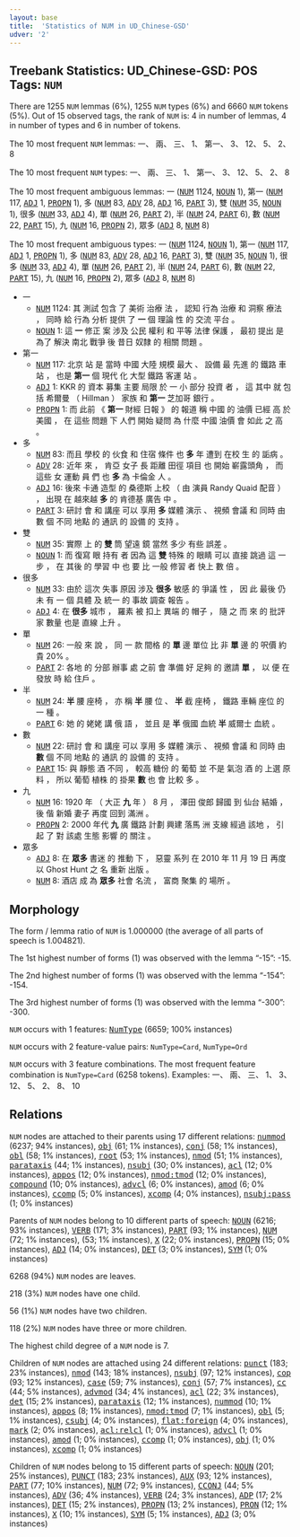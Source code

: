 ```yaml
---
layout: base
title:  'Statistics of NUM in UD_Chinese-GSD'
udver: '2'
---
```


## Treebank Statistics: UD_Chinese-GSD: POS Tags: `NUM`

There are 1255 `NUM` lemmas (6%), 1255 `NUM` types (6%) and 6660 `NUM` tokens (5%).
Out of 15 observed tags, the rank of `NUM` is: 4 in number of lemmas, 4 in number of types and 6 in number of tokens.

The 10 most frequent `NUM` lemmas: 一、 兩、 三、 1、 第一、 3、 12、 5、 2、 8

The 10 most frequent `NUM` types:  一、 兩、 三、 1、 第一、 3、 12、 5、 2、 8

The 10 most frequent ambiguous lemmas: 一 (<tt><a href="zh_gsd-pos-NUM.html">NUM</a></tt> 1124, <tt><a href="zh_gsd-pos-NOUN.html">NOUN</a></tt> 1), 第一 (<tt><a href="zh_gsd-pos-NUM.html">NUM</a></tt> 117, <tt><a href="zh_gsd-pos-ADJ.html">ADJ</a></tt> 1, <tt><a href="zh_gsd-pos-PROPN.html">PROPN</a></tt> 1), 多 (<tt><a href="zh_gsd-pos-NUM.html">NUM</a></tt> 83, <tt><a href="zh_gsd-pos-ADV.html">ADV</a></tt> 28, <tt><a href="zh_gsd-pos-ADJ.html">ADJ</a></tt> 16, <tt><a href="zh_gsd-pos-PART.html">PART</a></tt> 3), 雙 (<tt><a href="zh_gsd-pos-NUM.html">NUM</a></tt> 35, <tt><a href="zh_gsd-pos-NOUN.html">NOUN</a></tt> 1), 很多 (<tt><a href="zh_gsd-pos-NUM.html">NUM</a></tt> 33, <tt><a href="zh_gsd-pos-ADJ.html">ADJ</a></tt> 4), 單 (<tt><a href="zh_gsd-pos-NUM.html">NUM</a></tt> 26, <tt><a href="zh_gsd-pos-PART.html">PART</a></tt> 2), 半 (<tt><a href="zh_gsd-pos-NUM.html">NUM</a></tt> 24, <tt><a href="zh_gsd-pos-PART.html">PART</a></tt> 6), 數 (<tt><a href="zh_gsd-pos-NUM.html">NUM</a></tt> 22, <tt><a href="zh_gsd-pos-PART.html">PART</a></tt> 15), 九 (<tt><a href="zh_gsd-pos-NUM.html">NUM</a></tt> 16, <tt><a href="zh_gsd-pos-PROPN.html">PROPN</a></tt> 2), 眾多 (<tt><a href="zh_gsd-pos-ADJ.html">ADJ</a></tt> 8, <tt><a href="zh_gsd-pos-NUM.html">NUM</a></tt> 8)

The 10 most frequent ambiguous types:  一 (<tt><a href="zh_gsd-pos-NUM.html">NUM</a></tt> 1124, <tt><a href="zh_gsd-pos-NOUN.html">NOUN</a></tt> 1), 第一 (<tt><a href="zh_gsd-pos-NUM.html">NUM</a></tt> 117, <tt><a href="zh_gsd-pos-ADJ.html">ADJ</a></tt> 1, <tt><a href="zh_gsd-pos-PROPN.html">PROPN</a></tt> 1), 多 (<tt><a href="zh_gsd-pos-NUM.html">NUM</a></tt> 83, <tt><a href="zh_gsd-pos-ADV.html">ADV</a></tt> 28, <tt><a href="zh_gsd-pos-ADJ.html">ADJ</a></tt> 16, <tt><a href="zh_gsd-pos-PART.html">PART</a></tt> 3), 雙 (<tt><a href="zh_gsd-pos-NUM.html">NUM</a></tt> 35, <tt><a href="zh_gsd-pos-NOUN.html">NOUN</a></tt> 1), 很多 (<tt><a href="zh_gsd-pos-NUM.html">NUM</a></tt> 33, <tt><a href="zh_gsd-pos-ADJ.html">ADJ</a></tt> 4), 單 (<tt><a href="zh_gsd-pos-NUM.html">NUM</a></tt> 26, <tt><a href="zh_gsd-pos-PART.html">PART</a></tt> 2), 半 (<tt><a href="zh_gsd-pos-NUM.html">NUM</a></tt> 24, <tt><a href="zh_gsd-pos-PART.html">PART</a></tt> 6), 數 (<tt><a href="zh_gsd-pos-NUM.html">NUM</a></tt> 22, <tt><a href="zh_gsd-pos-PART.html">PART</a></tt> 15), 九 (<tt><a href="zh_gsd-pos-NUM.html">NUM</a></tt> 16, <tt><a href="zh_gsd-pos-PROPN.html">PROPN</a></tt> 2), 眾多 (<tt><a href="zh_gsd-pos-ADJ.html">ADJ</a></tt> 8, <tt><a href="zh_gsd-pos-NUM.html">NUM</a></tt> 8)


* 一
  * <tt><a href="zh_gsd-pos-NUM.html">NUM</a></tt> 1124: 其 測試 包含 了 美術 治療 法 ， 認知 行為 治療 和 洞察 療法 ， 同時 給 行為 分析 提供 了 <b>一</b> 個 理論 性 的 交流 平台 。
  * <tt><a href="zh_gsd-pos-NOUN.html">NOUN</a></tt> 1: 這 <b>一</b> 修正 案 涉及 公民 權利 和 平等 法律 保護 ， 最初 提出 是 為了 解決 南北 戰爭 後 昔日 奴隸 的 相關 問題 。
* 第一
  * <tt><a href="zh_gsd-pos-NUM.html">NUM</a></tt> 117: 北京 站 是 當時 中國 大陸 規模 最大 、 設備 最 先進 的 鐵路 車站 ， 也是 <b>第一</b> 個 現代 化 大型 鐵路 客運 站 。
  * <tt><a href="zh_gsd-pos-ADJ.html">ADJ</a></tt> 1: KKR 的 資本 募集 主要 局限 於 一 小 部分 投資 者 ， 這 其中 就 包括 希爾曼 （ Hillman ） 家族 和 <b>第一</b> 芝加哥 銀行 。
  * <tt><a href="zh_gsd-pos-PROPN.html">PROPN</a></tt> 1: 而 此前 《 <b>第一</b> 財經 日報 》 的 報道 稱 中國 的 油價 已經 高 於 美國 ， 在 這些 問題 下 人們 開始 疑問 為 什麼 中國 油價 會 如此 之 高 。
* 多
  * <tt><a href="zh_gsd-pos-NUM.html">NUM</a></tt> 83: 而且 學校 的 伙食 和 住宿 條件 也 <b>多</b> 年 遭到 在校 生 的 詬病 。
  * <tt><a href="zh_gsd-pos-ADV.html">ADV</a></tt> 28: 近年 來 ， 肯亞 女子 長 距離 田徑 項目 也 開始 嶄露頭角 ， 而 這些 女 運動 員 們 也 <b>多</b> 為 卡倫金 人 。
  * <tt><a href="zh_gsd-pos-ADJ.html">ADJ</a></tt> 16: 後來 卡通 造型 的 桑德斯 上校 （ 由 演員 Randy Quaid 配音 ） ， 出現 在 越來越 <b>多</b> 的 肯德基 廣告 中 。
  * <tt><a href="zh_gsd-pos-PART.html">PART</a></tt> 3: 研討 會 和 講座 可以 享用 <b>多</b> 媒體 演示 、 視頻 會議 和 同時 由 數 個 不同 地點 的 通訊 的 設備 的 支持 。
* 雙
  * <tt><a href="zh_gsd-pos-NUM.html">NUM</a></tt> 35: 實際 上 的 <b>雙</b> 筒 望遠 鏡 當然 多少 有些 誤差 。
  * <tt><a href="zh_gsd-pos-NOUN.html">NOUN</a></tt> 1: 而 復寫 眼 持有 者 因為 這 <b>雙</b> 特殊 的 眼睛 可以 直接 跳過 這 一 步 ， 在 其後 的 學習 中 也 要 比 一般 修習 者 快上 數 倍 。
* 很多
  * <tt><a href="zh_gsd-pos-NUM.html">NUM</a></tt> 33: 由於 這次 失事 原因 涉及 <b>很多</b> 敏感 的 爭議 性 ， 因 此 最後 仍 未 有 一 個 具體 及 統一 的 事故 調查 報告 。
  * <tt><a href="zh_gsd-pos-ADJ.html">ADJ</a></tt> 4: 在 <b>很多</b> 城市 ， 羅素 被 扣上 異端 的 帽子 ， 隨 之 而 來 的 批評 家 數量 也是 直線 上升 。
* 單
  * <tt><a href="zh_gsd-pos-NUM.html">NUM</a></tt> 26: 一般 來 說 ， 同 一 款 間格 的 <b>單</b> 邊 單位 比 非 <b>單</b> 邊 的 呎價 約 貴 20% 。
  * <tt><a href="zh_gsd-pos-PART.html">PART</a></tt> 2: 各地 的 分部 辦事 處 之前 會 準備 好 足夠 的 邀請 <b>單</b> ， 以 便 在 發放 時 給 住戶 。
* 半
  * <tt><a href="zh_gsd-pos-NUM.html">NUM</a></tt> 24: <b>半</b> 腰 座椅 ， 亦 稱 <b>半</b> 腰 位 、 <b>半</b> 截 座椅 ， 鐵路 車輛 座位 的 一 種 。
  * <tt><a href="zh_gsd-pos-PART.html">PART</a></tt> 6: 她 的 姥姥 講 俄 語 ， 並且 是 <b>半</b> 俄國 血統 <b>半</b> 威爾士 血統 。
* 數
  * <tt><a href="zh_gsd-pos-NUM.html">NUM</a></tt> 22: 研討 會 和 講座 可以 享用 多 媒體 演示 、 視頻 會議 和 同時 由 <b>數</b> 個 不同 地點 的 通訊 的 設備 的 支持 。
  * <tt><a href="zh_gsd-pos-PART.html">PART</a></tt> 15: 與 靜態 酒 不同 ， 較高 糖份 的 葡萄 並 不是 氣泡 酒 的 上選 原料 ， 所以 葡萄 植株 的 掛果 <b>數</b> 也 會 比較 多 。
* 九
  * <tt><a href="zh_gsd-pos-NUM.html">NUM</a></tt> 16: 1920 年 （ 大正 <b>九</b> 年 ） 8 月 ， 澤田 俊郎 歸國 到 仙台 結婚 ， 後 偕 新婚 妻子 再度 回到 滿洲 。
  * <tt><a href="zh_gsd-pos-PROPN.html">PROPN</a></tt> 2: 2000 年代 <b>九</b> 廣 鐵路 計劃 興建 落馬 洲 支線 經過 該地 ， 引起 了 對 該處 生態 影響 的 關注 。
* 眾多
  * <tt><a href="zh_gsd-pos-ADJ.html">ADJ</a></tt> 8: 在 <b>眾多</b> 書迷 的 推動 下 ， 惡靈 系列 在 2010 年 11 月 19 日 再度 以 Ghost Hunt 之 名 重新 出版 。
  * <tt><a href="zh_gsd-pos-NUM.html">NUM</a></tt> 8: 酒店 成 為 <b>眾多</b> 社會 名流 ， 富商 聚集 的 場所 。

## Morphology

The form / lemma ratio of `NUM` is 1.000000 (the average of all parts of speech is 1.004821).

The 1st highest number of forms (1) was observed with the lemma “-15”: -15.

The 2nd highest number of forms (1) was observed with the lemma “-154”: -154.

The 3rd highest number of forms (1) was observed with the lemma “-300”: -300.

`NUM` occurs with 1 features: <tt><a href="zh_gsd-feat-NumType.html">NumType</a></tt> (6659; 100% instances)

`NUM` occurs with 2 feature-value pairs: `NumType=Card`, `NumType=Ord`

`NUM` occurs with 3 feature combinations.
The most frequent feature combination is `NumType=Card` (6258 tokens).
Examples: 一、 兩、 三、 1、 3、 12、 5、 2、 8、 10


## Relations

`NUM` nodes are attached to their parents using 17 different relations: <tt><a href="zh_gsd-dep-nummod.html">nummod</a></tt> (6237; 94% instances), <tt><a href="zh_gsd-dep-obj.html">obj</a></tt> (61; 1% instances), <tt><a href="zh_gsd-dep-conj.html">conj</a></tt> (58; 1% instances), <tt><a href="zh_gsd-dep-obl.html">obl</a></tt> (58; 1% instances), <tt><a href="zh_gsd-dep-root.html">root</a></tt> (53; 1% instances), <tt><a href="zh_gsd-dep-nmod.html">nmod</a></tt> (51; 1% instances), <tt><a href="zh_gsd-dep-parataxis.html">parataxis</a></tt> (44; 1% instances), <tt><a href="zh_gsd-dep-nsubj.html">nsubj</a></tt> (30; 0% instances), <tt><a href="zh_gsd-dep-acl.html">acl</a></tt> (12; 0% instances), <tt><a href="zh_gsd-dep-appos.html">appos</a></tt> (12; 0% instances), <tt><a href="zh_gsd-dep-nmod-tmod.html">nmod:tmod</a></tt> (12; 0% instances), <tt><a href="zh_gsd-dep-compound.html">compound</a></tt> (10; 0% instances), <tt><a href="zh_gsd-dep-advcl.html">advcl</a></tt> (6; 0% instances), <tt><a href="zh_gsd-dep-amod.html">amod</a></tt> (6; 0% instances), <tt><a href="zh_gsd-dep-ccomp.html">ccomp</a></tt> (5; 0% instances), <tt><a href="zh_gsd-dep-xcomp.html">xcomp</a></tt> (4; 0% instances), <tt><a href="zh_gsd-dep-nsubj-pass.html">nsubj:pass</a></tt> (1; 0% instances)

Parents of `NUM` nodes belong to 10 different parts of speech: <tt><a href="zh_gsd-pos-NOUN.html">NOUN</a></tt> (6216; 93% instances), <tt><a href="zh_gsd-pos-VERB.html">VERB</a></tt> (171; 3% instances), <tt><a href="zh_gsd-pos-PART.html">PART</a></tt> (93; 1% instances), <tt><a href="zh_gsd-pos-NUM.html">NUM</a></tt> (72; 1% instances),  (53; 1% instances), <tt><a href="zh_gsd-pos-X.html">X</a></tt> (22; 0% instances), <tt><a href="zh_gsd-pos-PROPN.html">PROPN</a></tt> (15; 0% instances), <tt><a href="zh_gsd-pos-ADJ.html">ADJ</a></tt> (14; 0% instances), <tt><a href="zh_gsd-pos-DET.html">DET</a></tt> (3; 0% instances), <tt><a href="zh_gsd-pos-SYM.html">SYM</a></tt> (1; 0% instances)

6268 (94%) `NUM` nodes are leaves.

218 (3%) `NUM` nodes have one child.

56 (1%) `NUM` nodes have two children.

118 (2%) `NUM` nodes have three or more children.

The highest child degree of a `NUM` node is 7.

Children of `NUM` nodes are attached using 24 different relations: <tt><a href="zh_gsd-dep-punct.html">punct</a></tt> (183; 23% instances), <tt><a href="zh_gsd-dep-nmod.html">nmod</a></tt> (143; 18% instances), <tt><a href="zh_gsd-dep-nsubj.html">nsubj</a></tt> (97; 12% instances), <tt><a href="zh_gsd-dep-cop.html">cop</a></tt> (93; 12% instances), <tt><a href="zh_gsd-dep-case.html">case</a></tt> (59; 7% instances), <tt><a href="zh_gsd-dep-conj.html">conj</a></tt> (57; 7% instances), <tt><a href="zh_gsd-dep-cc.html">cc</a></tt> (44; 5% instances), <tt><a href="zh_gsd-dep-advmod.html">advmod</a></tt> (34; 4% instances), <tt><a href="zh_gsd-dep-acl.html">acl</a></tt> (22; 3% instances), <tt><a href="zh_gsd-dep-det.html">det</a></tt> (15; 2% instances), <tt><a href="zh_gsd-dep-parataxis.html">parataxis</a></tt> (12; 1% instances), <tt><a href="zh_gsd-dep-nummod.html">nummod</a></tt> (10; 1% instances), <tt><a href="zh_gsd-dep-appos.html">appos</a></tt> (8; 1% instances), <tt><a href="zh_gsd-dep-nmod-tmod.html">nmod:tmod</a></tt> (7; 1% instances), <tt><a href="zh_gsd-dep-obl.html">obl</a></tt> (5; 1% instances), <tt><a href="zh_gsd-dep-csubj.html">csubj</a></tt> (4; 0% instances), <tt><a href="zh_gsd-dep-flat-foreign.html">flat:foreign</a></tt> (4; 0% instances), <tt><a href="zh_gsd-dep-mark.html">mark</a></tt> (2; 0% instances), <tt><a href="zh_gsd-dep-acl-relcl.html">acl:relcl</a></tt> (1; 0% instances), <tt><a href="zh_gsd-dep-advcl.html">advcl</a></tt> (1; 0% instances), <tt><a href="zh_gsd-dep-amod.html">amod</a></tt> (1; 0% instances), <tt><a href="zh_gsd-dep-ccomp.html">ccomp</a></tt> (1; 0% instances), <tt><a href="zh_gsd-dep-obj.html">obj</a></tt> (1; 0% instances), <tt><a href="zh_gsd-dep-xcomp.html">xcomp</a></tt> (1; 0% instances)

Children of `NUM` nodes belong to 15 different parts of speech: <tt><a href="zh_gsd-pos-NOUN.html">NOUN</a></tt> (201; 25% instances), <tt><a href="zh_gsd-pos-PUNCT.html">PUNCT</a></tt> (183; 23% instances), <tt><a href="zh_gsd-pos-AUX.html">AUX</a></tt> (93; 12% instances), <tt><a href="zh_gsd-pos-PART.html">PART</a></tt> (77; 10% instances), <tt><a href="zh_gsd-pos-NUM.html">NUM</a></tt> (72; 9% instances), <tt><a href="zh_gsd-pos-CCONJ.html">CCONJ</a></tt> (44; 5% instances), <tt><a href="zh_gsd-pos-ADV.html">ADV</a></tt> (36; 4% instances), <tt><a href="zh_gsd-pos-VERB.html">VERB</a></tt> (24; 3% instances), <tt><a href="zh_gsd-pos-ADP.html">ADP</a></tt> (17; 2% instances), <tt><a href="zh_gsd-pos-DET.html">DET</a></tt> (15; 2% instances), <tt><a href="zh_gsd-pos-PROPN.html">PROPN</a></tt> (13; 2% instances), <tt><a href="zh_gsd-pos-PRON.html">PRON</a></tt> (12; 1% instances), <tt><a href="zh_gsd-pos-X.html">X</a></tt> (10; 1% instances), <tt><a href="zh_gsd-pos-SYM.html">SYM</a></tt> (5; 1% instances), <tt><a href="zh_gsd-pos-ADJ.html">ADJ</a></tt> (3; 0% instances)

